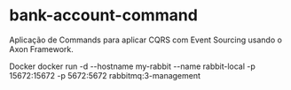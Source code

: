 # bank-account-command

Aplicação de Commands para aplicar CQRS com Event Sourcing usando o Axon Framework.

Docker 
docker run -d --hostname my-rabbit --name rabbit-local -p 15672:15672 -p 5672:5672 rabbitmq:3-management
